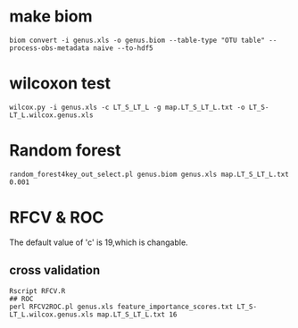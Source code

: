 # make biom
```
biom convert -i genus.xls -o genus.biom --table-type "OTU table" --process-obs-metadata naive --to-hdf5
```
# wilcoxon test
```
wilcox.py -i genus.xls -c LT_S_LT_L -g map.LT_S_LT_L.txt -o LT_S-LT_L.wilcox.genus.xls
```
# Random forest
```
random_forest4key_out_select.pl genus.biom genus.xls map.LT_S_LT_L.txt 0.001
```
# RFCV & ROC
The default value of 'c' is 19,which is changable.
## cross validation
```
Rscript RFCV.R
## ROC
perl RFCV2ROC.pl genus.xls feature_importance_scores.txt LT_S-LT_L.wilcox.genus.xls map.LT_S_LT_L.txt 16
```
